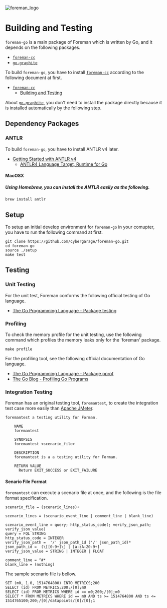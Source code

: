 ![foreman_logo](https://raw.github.com/cybergarage/foreman-doc/master/img/icon.png)

# Building and Testing

`foreman-go` is a main package of Foreman which is written by Go, and it depends on the following packages.

- [`foreman-cc`](https://github.com/cybergarage/foreman-cc)
- [`go-graphite`](https://github.com/cybergarage/go-graphite)

To build `foreman-go`, you have to install [`foreman-cc`](https://github.com/cybergarage/foreman-cc) according to the following document at first.

- [`foreman-cc`](https://github.com/cybergarage/foreman-cc)
  -  [Building and Testing](https://github.com/cybergarage/foreman-cc/blob/master/doc/building_and_testing.md)

About [`go-graphite`](https://github.com/cybergarage/go-graphite), you don't need to install the package directly because it is installed automatically by the following step.

## Dependency Packages

### ANTLR

To build `foreman-go`, you have to install ANTLR v4 later.

- [Getting Started with ANTLR v4](https://github.com/antlr/antlr4/blob/master/doc/getting-started.md)
  - [ANTLR4 Language Target, Runtime for Go](https://github.com/antlr/antlr4/blob/master/doc/go-target.md)

#### MacOSX

##### Using Homebrew, you can install the ANTLR easily as the following.

```
brew install antlr
```

## Setup

To setup an initial develop environment for `foreman-go` in your comupter, you have to run the following command at first.

```
git clone https://github.com/cybergarage/foreman-go.git
cd foreman-go
source ./setup
make test
```

## Testing

### Unit Testing

For the unit test, Foreman conforms the following official testing of Go language.

- [The Go Programming Language - Package testing](https://golang.org/pkg/testing/)

### Profiling

To check the memory profile for the unit testing, use the following command which profiles the memory leaks only for the 'foreman' package.

```
make profile
```

For the profiling tool, see the following official documentation of Go language.

- [The Go Programming Language - Package pprof](https://golang.org/pkg/net/http/pprof/)
- [The Go Blog - Profiling Go Programs](https://blog.golang.org/profiling-go-programs)

### Integration Testing

Foreman has an original testing tool, `foremantest`, to create the integration test case more easily than [Apache JMeter](http://jmeter.apache.org). 

```
foremantest a testing utility for Forman.

	NAME
	foremantest

	SYNOPSIS
	foremantest <scenario_file>

	DESCRIPTION
	foremantest is a a testing utility for Forman.

	RETURN VALUE
	  Return EXIT_SUCCESS or EXIT_FAILURE
```

#### Senario File Format

`foremantest` can execute a scenario file at once, and the following is the file format specification.

```
scenario_file = (scenario_lines)+

scenario_lines = (scenario_event_line | comment_line | blank_line)

scenario_event_line = query; http_status_code(; verify_json_path; verify_json_value)
query = FQL STRING
http_status_code = INTEGER
verify_json_path =  '/' json_path_id ('/' json_path_id)*
json_path_id =  (\[[0-9+]\] | [a-zA-Z0-9+]
verify_json_value = STRING | INTEGER | FLOAT

comment_line = ^#*
blank_line = (nothing)
```

The sample scenario file is bellow.

```
SET (m0, 1.0, 1514764800) INTO METRICS;200
SELECT (id) FROM METRICS;200;/[0];m0
SELECT (id) FROM METRICS WHERE id == m0;200;/[0];m0
SELECT * FROM METRICS WHERE id == m0 AND ts >= 1514764800 AND ts <= 1514765100;200;/[0]/datapoints/[0]/[0];1
```
